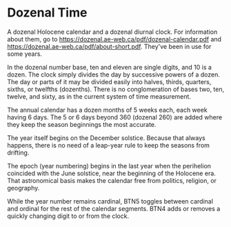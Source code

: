 # Dozenal Time

A dozenal Holocene calendar and a dozenal diurnal clock. For information about them, go to https://dozenal.ae-web.ca/pdf/dozenal-calendar.pdf and https://dozenal.ae-web.ca/pdf/about-short.pdf. They've been in use for some years.

In the dozenal number base, ten and eleven are single digits, and 10 is a dozen. The clock simply divides the day by successive powers of a dozen. The day or parts of it may be divided easily into halves, thirds, quarters, sixths, or twelfths (dozenths). There is no conglomeration of bases two, ten, twelve, and sixty, as in the current system of time measurement.

The annual calendar has a dozen months of 5 weeks each, each week having 6 days. The 5 or 6 days beyond 360 (dozenal 260) are added where they keep the season beginnings the most accurate.

The year itself begins on the December solstice. Because that always happens, there is no need of a leap-year rule to keep the seasons from drifting.

The epoch (year numbering) begins in the last year when the perihelion coincided with the June solstice, near the beginning of the Holocene era. That astronomical basis makes the calendar free from politics, religion, or geography.

While the year number remains cardinal, BTN5 toggles between cardinal and ordinal for the rest of the calendar segments. BTN4 adds or removes a quickly changing digit to or from the clock.
